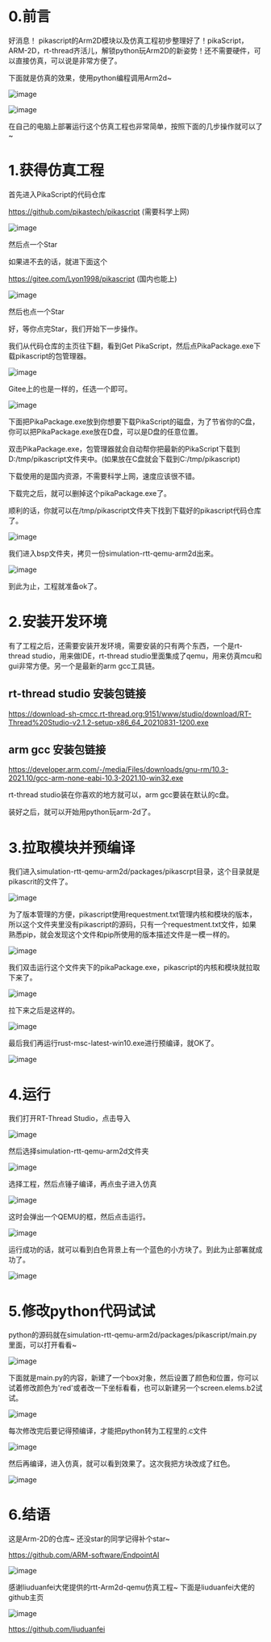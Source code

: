 # 0.前言

好消息！ pikascript的Arm2D模块以及仿真工程初步整理好了！pikaScript，ARM-2D，rt-thread齐活儿，解锁python玩Arm2D的新姿势！还不需要硬件，可以直接仿真，可以说是非常方便了。

下面就是仿真的效果，使用python编程调用Arm2d~

![image](https://user-images.githubusercontent.com/88232613/132945282-bfd310df-8063-456d-b90c-6b798a2c8ed5.gif)

![image](https://user-images.githubusercontent.com/88232613/132945107-e473a2cc-9fbc-47f9-aaed-a28d3ad1048c.gif)

在自己的电脑上部署运行这个仿真工程也非常简单，按照下面的几步操作就可以了~

# 1.获得仿真工程

首先进入PikaScript的代码仓库

https://github.com/pikastech/pikascript (需要科学上网)

![image](https://user-images.githubusercontent.com/88232613/139675132-739ec77b-db22-4ed9-a670-77ec7544d1b9.png)

然后点一个Star

如果进不去的话，就进下面这个

https://gitee.com/Lyon1998/pikascript (国内也能上)

![image](https://user-images.githubusercontent.com/88232613/139675170-fe0ce449-872f-466e-8780-74465730178a.png)

然后也点一个Star

好，等你点完Star，我们开始下一步操作。

我们从代码仓库的主页往下翻，看到Get PikaScript，然后点PikaPackage.exe下载pikascript的包管理器。

![image](https://user-images.githubusercontent.com/88232613/139675454-596829d1-0325-42ab-96c5-f3d3d369d7d4.png)

Gitee上的也是一样的，任选一个即可。

![image](https://user-images.githubusercontent.com/88232613/139675486-0f63e7b4-669d-4370-80ad-134c0f28f203.png)

下面把PikaPackage.exe放到你想要下载PikaScript的磁盘，为了节省你的C盘，你可以把PikaPackage.exe放在D盘，可以是D盘的任意位置。

双击PikaPackage.exe，包管理器就会自动帮你把最新的PikaScript下载到D:/tmp/pikascript文件夹中。(如果放在C盘就会下载到C:/tmp/pikascript)

下载使用的是国内资源，不需要科学上网，速度应该很不错。

下载完之后，就可以删掉这个pikaPackage.exe了。

顺利的话，你就可以在/tmp/pikascript文件夹下找到下载好的pikascript代码仓库了。

![image](https://user-images.githubusercontent.com/88232613/139676635-c3f1c6ae-ab44-42a5-ab9a-9bedd2383f31.png)

我们进入bsp文件夹，拷贝一份simulation-rtt-qemu-arm2d出来。

![image](https://user-images.githubusercontent.com/88232613/139677151-33c1dbd0-c2f2-4ea3-a5ae-569e5a448cce.png)

到此为止，工程就准备ok了。

# 2.安装开发环境

有了工程之后，还需要安装开发环境，需要安装的只有两个东西，一个是rt-thread studio，用来做IDE，rt-thread studio里面集成了qemu，用来仿真mcu和gui非常方便。另一个是最新的arm gcc工具链。

## rt-thread studio 安装包链接

https://download-sh-cmcc.rt-thread.org:9151/www/studio/download/RT-Thread%20Studio-v2.1.2-setup-x86_64_20210831-1200.exe

## arm gcc 安装包链接

https://developer.arm.com/-/media/Files/downloads/gnu-rm/10.3-2021.10/gcc-arm-none-eabi-10.3-2021.10-win32.exe

rt-thread studio装在你喜欢的地方就可以，arm gcc要装在默认的c盘。

装好之后，就可以开始用python玩arm-2d了。

# 3.拉取模块并预编译

我们进入simulation-rtt-qemu-arm2d/packages/pikascrpt目录，这个目录就是pikascrit的文件了。

![image](https://user-images.githubusercontent.com/88232613/139678258-e2cdc50d-475b-435a-af8c-7c19cc3a218d.png)

为了版本管理的方便，pikascript使用requestment.txt管理内核和模块的版本，所以这个文件夹里没有pikascript的源码，只有一个requestment.txt文件，如果熟悉pip，就会发现这个文件和pip所使用的版本描述文件是一模一样的。

![image](https://user-images.githubusercontent.com/88232613/139678404-9b747c0a-6508-4f6d-b0ca-671560f31fbd.png)

我们双击运行这个文件夹下的pikaPackage.exe，pikascript的内核和模块就拉取下来了。

![image](https://user-images.githubusercontent.com/88232613/139678437-a77b7278-cafd-485e-b353-94a12302c8cb.png)

拉下来之后是这样的。

![image](https://user-images.githubusercontent.com/88232613/139678713-0cd86aef-2996-4898-931d-68c805534312.png)

最后我们再运行rust-msc-latest-win10.exe进行预编译，就OK了。

![image](https://user-images.githubusercontent.com/88232613/139678750-befc11e9-d812-4fcf-949e-64dd873d0211.png)

# 4.运行

我们打开RT-Thread Studio，点击导入

![image](https://user-images.githubusercontent.com/88232613/139679061-2e3b2ea0-8e9a-44c9-9a0f-6f40d82a0208.png)

然后选择simulation-rtt-qemu-arm2d文件夹

![image](https://user-images.githubusercontent.com/88232613/139679380-3a45f426-e575-4142-b5f1-76439c7efc38.png)

选择工程，然后点锤子编译，再点虫子进入仿真

![image](https://user-images.githubusercontent.com/88232613/139679532-e19ed911-c7f4-4840-a5e3-f5b66905a62f.png)

这时会弹出一个QEMU的框，然后点击运行。

![image](https://user-images.githubusercontent.com/88232613/139679756-cb099fc9-c3e9-4b76-9037-38392350530b.png)

运行成功的话，就可以看到白色背景上有一个蓝色的小方块了。到此为止部署就成功了。

![image](https://user-images.githubusercontent.com/88232613/139679797-3ce8f253-beb9-480f-90ee-1844500a77ab.png)

# 5.修改python代码试试

python的源码就在simulation-rtt-qemu-arm2d/packages/pikascript/main.py里面，可以打开看看~

![image](https://user-images.githubusercontent.com/88232613/139679915-45d1362e-7066-4829-ae83-b4bbc5d0aaa0.png)

下面就是main.py的内容，新建了一个box对象，然后设置了颜色和位置，你可以试着修改颜色为'red'或者改一下坐标看看，也可以新建另一个screen.elems.b2试试。

![image](https://user-images.githubusercontent.com/88232613/139680125-11ff47b3-e75e-47f4-8dd7-5b310c5be16c.png)

每次修改完后要记得预编译，才能把python转为工程里的.c文件

![image](https://user-images.githubusercontent.com/88232613/139680376-b9681759-971a-43f7-9282-ee0e35a367a5.png)

然后再编译，进入仿真，就可以看到效果了。这次我把方块改成了红色。

![image](https://user-images.githubusercontent.com/88232613/139680521-20f83ee3-2163-4649-ad23-ae73b77f482e.png)

# 6.结语

这是Arm-2D的仓库~ 还没star的同学记得补个star~ 

https://github.com/ARM-software/EndpointAI

![image](https://user-images.githubusercontent.com/88232613/139681272-73a1a8c2-2889-4dab-bd05-7174cb14334c.png)

感谢liuduanfei大佬提供的rtt-Arm2d-qemu仿真工程~ 下面是liuduanfei大佬的github主页

![image](https://user-images.githubusercontent.com/88232613/139681543-99a64e9b-eb10-4c8e-bbe3-e8170c85385a.png)

https://github.com/liuduanfei
